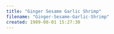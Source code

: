 ```yaml
---
title: "Ginger Sesame Garlic Shrimp"
filename: "Ginger-Sesame-Garlic-Shrimp"
created: 1989-08-01 15:27:30
---
```


